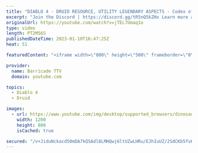 ```yaml
---
title: "DIABLO 4 - DRUID RESOURCE, UTILITY LEGENDARY ASPECTS - Codex of Power, Diablo IV"
excerpt: "Join the Discord | https://discord.gg/tR5nQ5kZHx Learn more about the specific Resource and Utility Legendary Aspects you can ..."
originalUrl: https://youtube.com/watch?v=jTEL7Umaq1o
type: video
length: PT2M56S
publishedDateTime: 2023-01-10T16:47:25Z
heat: 51

featuredContent: "<iframe width=\"800\" height=\"500\" frameborder=\"0\" src=\"https://www.youtube.com/embed/jTEL7Umaq1o\" allow=\"accelerometer; autoplay; encrypted-media; gyroscope; picture-in-picture\" allowfullscreen></iframe>"

provider:
  name: Barricade TTV
  domain: youtube.com

topics:
  - Diablo 4
  - Druid

images:
  - url: https://www.youtube.com/img/desktop/supported_browsers/dinosaur.png
    width: 1200
    height: 800
    isCached: true

secured: "/v+JiduNckacd50mDA7kQSAdl8LMHQwj6ltUZwLHRu/EJhIuUZ/2SdCKb5fvHOvRIfmmCxo6ZlvCG3azpDO1WVvSHL4QJuBIFEDat/bj/3ppwxMvgU4aftrVaKmmMquP9zssWQm7dJXvJ3GPVymDW1jGFj8N3RNpYIfrWG9OqAWwWv+XoJPNL7xWoRsLBcAH1aKnBPyU2arwiab7zDVYXL9Ab4/orklohA3facb7hb57hWLFV/+mCdlOVV8qyNtWsdrbyaESh92XrfnFQ1Qzb4JE9uCy6pSRq9tkWz/fupAB6gQIDfC7UbZSqOW4EkkjknzYqgQQ1RgWI8+IlXcvxBG2OtjOxfiA2vqVhPm7DkSDLqHPtXRmhywlTfrlJZW36nig7q3orETWsPJYrOUfckIUkYxSAIq595oQUlle70A=;0fKYI/lmrR6R9AQNblc00g=="
---
```



